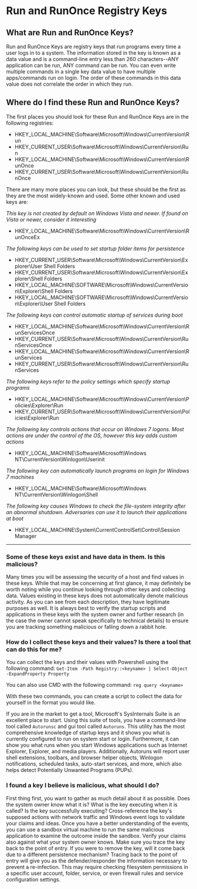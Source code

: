 # Run and RunOnce Registry Keys

## What are Run and RunOnce Keys?

Run and RunOnce Keys are registry keys that run programs every time a user logs in to a system. The information stored in the key is known as a data value and is a command-line entry less than 260 characters--ANY application can be run, ANY command can be run. You can even write multiple commands in a single key data value to have multiple apps/commands run on login. The order of these commands in this data value does not correlate the order in which they run.

## Where do I find these Run and RunOnce Keys?

The first places you should look for these Run and RunOnce Keys are in the following registries:

* HKEY_LOCAL_MACHINE\Software\Microsoft\Windows\CurrentVersion\Run
* HKEY_CURRENT_USER\Software\Microsoft\Windows\CurrentVersion\Run
* HKEY_LOCAL_MACHINE\Software\Microsoft\Windows\CurrentVersion\RunOnce
* HKEY_CURRENT_USER\Software\Microsoft\Windows\CurrentVersion\RunOnce

There are many more places you can look, but these should be the first as they are the most widely-known and used. Some other known and used keys are:

_This key is not created by default on Windows Vista and newer. If found on Vista or newer, consider it interesting_
* HKEY_LOCAL_MACHINE\Software\Microsoft\Windows\CurrentVersion\RunOnceEx


_The following keys can be used to set startup folder items for persistence_
* HKEY_CURRENT_USER\Software\Microsoft\Windows\CurrentVersion\Explorer\User Shell Folders
* HKEY_CURRENT_USER\Software\Microsoft\Windows\CurrentVersion\Explorer\Shell Folders
* HKEY_LOCAL_MACHINE\SOFTWARE\Microsoft\Windows\CurrentVersion\Explorer\Shell Folders
* HKEY_LOCAL_MACHINE\SOFTWARE\Microsoft\Windows\CurrentVersion\Explorer\User Shell Folders


_The following keys can control automatic startup of services during boot_
* HKEY_LOCAL_MACHINE\Software\Microsoft\Windows\CurrentVersion\RunServicesOnce
* HKEY_CURRENT_USER\Software\Microsoft\Windows\CurrentVersion\RunServicesOnce
* HKEY_LOCAL_MACHINE\Software\Microsoft\Windows\CurrentVersion\RunServices
* HKEY_CURRENT_USER\Software\Microsoft\Windows\CurrentVersion\RunServices


_The following keys refer to the policy settings which specify startup programs_
* HKEY_LOCAL_MACHINE\Software\Microsoft\Windows\CurrentVersion\Policies\Explorer\Run
* HKEY_CURRENT_USER\Software\Microsoft\Windows\CurrentVersion\Policies\Explorer\Run


_The following key controls actions that occur on Windows 7 logons. Most actions are under the control of the OS, however this key adds custom actions_
* HKEY_LOCAL_MACHINE\Software\Microsoft\Windows NT\CurrentVersion\Winlogon\Userinit


_The following key can automatically launch programs on login for Windows 7 machines_
* HKEY_LOCAL_MACHINE\Software\Microsoft\Windows NT\CurrentVersion\Winlogon\Shell


_The following key causes Windows to check the file-system integrity after an abnormal shutdown. Adversaries can use it to launch their applications at boot_
* HKEY_LOCAL_MACHINE\System\CurrentControlSet\Control\Session Manager

---

### Some of these keys exist and have data in them. Is this malicious?

Many times you will be assessing the security of a host and find values in these keys. While that may be concerning at first glance, it may definitely be worth noting while you continue looking through other keys and collecting data. Values existing in these keys does not automatically denote malicious activity. As you can see from each description, they have legitimate purposes as well. It is always best to verify the startup scripts and applications in these keys with the system owner and further research (in the case the owner cannot speak specifically to technical details) to ensure you are tracking something malicious or falling down a rabbit hole.


### How do I collect these keys and their values? Is there a tool that can do this for me?

You can collect the keys and their values with Powershell using the following command:
`Get-Item -Path Registry::<keyname> | Select-Object -ExpandProperty Property`

You can also use CMD with the following command:
`reg query <keyname>`

With these two commands, you can create a script to collect the data for yourself in the format you would like.

If you are in the market to get a tool, Microsoft's SysInternals Suite is an excellent place to start. Using this suite of tools, you have a command-line tool called `Autorunsc` and gui tool called `Autoruns`. This utility has the most comprehensive knowledge of startup keys and it shows you what is currently configured to run on system start or login. Furthermore, it can show you what runs when you start Windows applications such as Internet Explorer, Explorer, and media players. Additionally, Autoruns will report user shell extensions, toolbars, and browser helper objects, Winlogon notifications, scheduled tasks, auto-start services, and more, which also helps detect Potentially Unwanted Programs (PUPs).


### I found a key I believe is malicious, what should I do?

First thing first, you want to gather as much detail about it as possible. Does the system owner know what it is? What is the key executing when it is called? Is the key successfully executing? Cross-reference the key's supposed actions with network traffic and Windows event logs to validate your claims and ideas. Once you have a better understanding of the events, you can use a sandbox virtual machine to run the same malicious application to examine the outcome inside the sandbox. Verify your claims also against what your system owner knows. Make sure you trace the key back to the point of entry. If you were to remove the key, will it come back due to a different persistence mechanism? Tracing back to the point of entry will give you as the defender/responder the information necessary to prevent a re-infection. This may require checking filesystem permissions in a specific user account, folder, service, or even firewall rules and service configuration settings.

